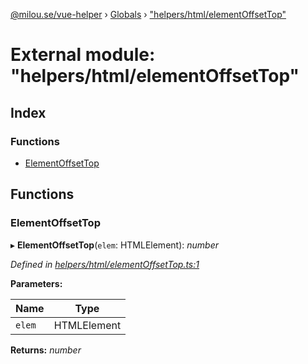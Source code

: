 [@milou.se/vue-helper](../README.md) › [Globals](../globals.md) › ["helpers/html/elementOffsetTop"](_helpers_html_elementoffsettop_.md)

# External module: "helpers/html/elementOffsetTop"

## Index

### Functions

* [ElementOffsetTop](_helpers_html_elementoffsettop_.md#elementoffsettop)

## Functions

###  ElementOffsetTop

▸ **ElementOffsetTop**(`elem`: HTMLElement): *number*

*Defined in [helpers/html/elementOffsetTop.ts:1](https://github.com/milou-se/milou-vue-helper/blob/ff1ebdd/src/helpers/html/elementOffsetTop.ts#L1)*

**Parameters:**

Name | Type |
------ | ------ |
`elem` | HTMLElement |

**Returns:** *number*
